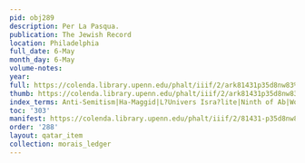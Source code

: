 ```yaml
---
pid: obj289
description: Per La Pasqua.
publication: The Jewish Record
location: Philadelphia
full_date: 6-May
month_day: 6-May
volume-notes:
year:
full: https://colenda.library.upenn.edu/phalt/iiif/2/ark81431p35d8nw83%2FSHA256E-s8253249--3dd67d98758e565a4d7ba8067ed8db81155ed4e024e6671faa89e62a6cd6e9b2.jpeg/full/3500,/0/default.jpg
thumb: https://colenda.library.upenn.edu/phalt/iiif/2/ark81431p35d8nw83%2FSHA256E-s8253249--3dd67d98758e565a4d7ba8067ed8db81155ed4e024e6671faa89e62a6cd6e9b2.jpeg/full/!200,200/0/default.jpg
index_terms: Anti-Semitism|Ha-Maggid|L?Univers Isra?lite|Ninth of Ab|Wogue, Rabbi|Zionism
toc: '303'
manifest: https://colenda.library.upenn.edu/phalt/iiif/2/81431-p35d8nw83/manifest
order: '288'
layout: qatar_item
collection: morais_ledger
---
```

